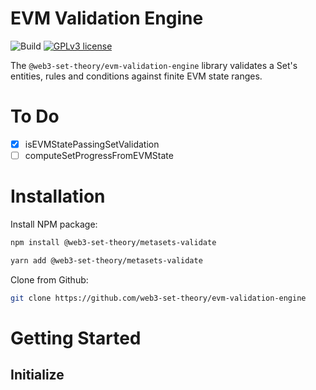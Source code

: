 # EVM Validation Engine
![Build](https://github.com/web3-set-theory/evm-validation-engine/actions/workflows/main.yml/badge.svg)
[![GPLv3 license](https://img.shields.io/badge/License-MIT-blue.svg)](http://perso.crans.org/besson/LICENSE.html)

The `@web3-set-theory/evm-validation-engine` library validates a Set's entities, rules and conditions against finite EVM state ranges.

# To Do

- [x] isEVMStatePassingSetValidation
- [ ] computeSetProgressFromEVMState

# Installation

Install NPM package:

```sh
npm install @web3-set-theory/metasets-validate
```

```sh
yarn add @web3-set-theory/metasets-validate
```

Clone from Github:

```sh
git clone https://github.com/web3-set-theory/evm-validation-engine
```

# Getting Started


## Initialize

